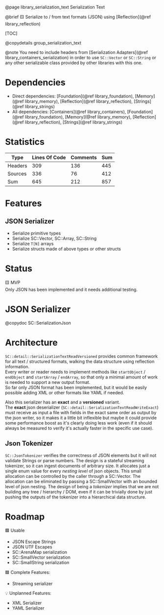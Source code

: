 @page library_serialization_text Serialization Text

@brief 🟨 Serialize to / from text formats (JSON) using [Reflection](@ref library_reflection)

[TOC]

@copydetails group_serialization_text

@note You need to include headers from [Serialization Adapters](@ref library_containers_serialization) in order to use `SC::Vector` or `SC::String` or any other serializable class provided by other libraries with this one.

# Dependencies
- Direct dependencies: [Foundation](@ref library_foundation), [Memory](@ref library_memory), [Reflection](@ref library_reflection), [Strings](@ref library_strings)
- All dependencies: [Containers](@ref library_containers), [Foundation](@ref library_foundation), [Memory](@ref library_memory), [Reflection](@ref library_reflection), [Strings](@ref library_strings)

# Statistics
| Type      | Lines Of Code | Comments  | Sum   |
|-----------|---------------|-----------|-------|
| Headers   | 309			| 136		| 445	|
| Sources   | 336			| 76		| 412	|
| Sum       | 645			| 212		| 857	|

# Features 
## JSON Serializer
- Serialize primitive types
- Serialize SC::Vector, SC::Array, SC::String
- Serialize `T[N]` arrays
- Serialize structs made of above types or other structs

# Status

🟨 MVP  
Only JSON has been implemented and it needs additional testing.

# JSON Serializer

@copydoc SC::SerializationJson

# Architecture

`SC::detail::SerializationTextReadVersioned` provides common framework for all text / structured formats, walking the data structure using reflection information.   
Every writer or reader needs to implement methods like `startObject` / `endObject` and `startArray` / `endArray`, so that only a minimal amount of work is needed to support a new output format.  
So far only JSON format has been implemented, but it would be easily possible adding XML or other formats like YAML if needed.  

Also this serializer has an **exact** and a **versioned** variant.  
The  **exact** json deserializer (`SC::detail::SerializationTextReadWriteExact`) must receive as input a file with fields in the exact same order as output by the json writer, so it makes it a little bit inflexible but maybe it could provide some performance boost as it's clearly doing less work (even if it should always be measured to verify it's actually faster in the specific use case).

## Json Tokenizer
`SC::JsonTokenizer` verifies the correctness of JSON elements but it will not validate Strings or parse numbers.
The design is a stateful streaming tokenizer, so it can ingest documents of arbitrary size.
It allocates just a single enum value for every _nesting level_ of json objects. 
This small allocation can be controlled  by the caller through a SC::Vector.
The allocation can be eliminated by passing a SC::SmallVector with an bounded level of json nesting.
The design of being a _tokenizer_ implies that we are not building any tree / hierarchy / DOM, even if it can be 
trivially done by just pushing the outputs of the tokenizer into a hierarchical data structure.

# Roadmap

🟩 Usable  
- JSON Escape Strings
- JSON UTF Escapes
- SC::ArenaMap serialization
- SC::SmallVector serialization
- SC::SmallString serialization

🟦 Complete Features:
- Streaming serializer

💡 Unplanned Features:
- XML Serializer
- YAML Serializer
